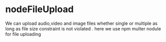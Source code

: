 # nodeFileUpload

We can upload audio,video and image files whether single or multiple as long as file size constraint is not violated .
here we use npm multer nodule for file uploading 
